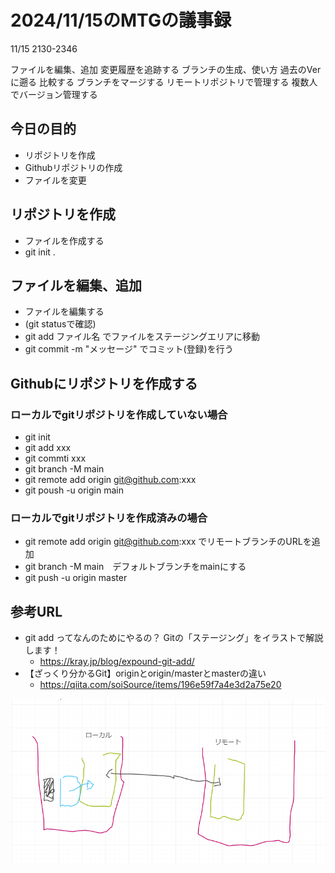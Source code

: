 # 2024/11/15のMTGの議事録

11/15 2130-2346

ファイルを編集、追加
変更履歴を追跡する
ブランチの生成、使い方
過去のVerに遡る
比較する
ブランチをマージする
リモートリポジトリで管理する
複数人でバージョン管理する

## 今日の目的

- リポジトリを作成
- Githubリポジトリの作成
- ファイルを変更

## リポジトリを作成

- ファイルを作成する
- git init .

## ファイルを編集、追加

- ファイルを編集する
- (git statusで確認)
- git add ファイル名 でファイルをステージングエリアに移動
- git commit -m "メッセージ" でコミット(登録)を行う

## Githubにリポジトリを作成する

### ローカルでgitリポジトリを作成していない場合

- git init
- git add xxx
- git commti xxx
- git branch -M main
- git remote add origin git@github.com:xxx
- git poush -u origin main

### ローカルでgitリポジトリを作成済みの場合

- git remote add origin git@github.com:xxx でリモートブランチのURLを追加
- git branch -M main　デフォルトブランチをmainにする
- git push -u origin master

## 参考URL

- git add ってなんのためにやるの？ Gitの「ステージング」をイラストで解説します！
  - <https://kray.jp/blog/expound-git-add/>
- 【ざっくり分かるGit】originとorigin/masterとmasterの違い
  - <https://qiita.com/soiSource/items/196e59f7a4e3d2a75e20>

![alt text](image.png)
